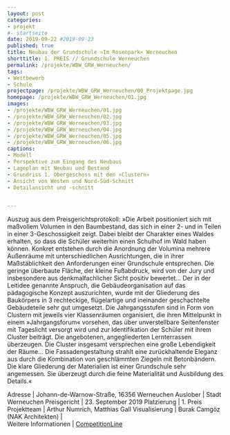 ```yaml
---
layout: post
categories:
- projekt
#- startseite
date: 2019-09-22 #2019-09-23
published: true
title: Neubau der Grundschule »Im Rosenpark« Werneuchen
shorttitle: 1. PREIS // Grundschule Werneuchen
permalink: /projekte/WBW_GRW_Werneuchen/
tags: 
- Wettbewerb
- Schule
projectpage: /projekte/WBW_GRW_Werneuchen/00_Projektpage.jpg
homepage: /projekte/WBW_GRW_Werneuchen/01.jpg
images:
- /projekte/WBW_GRW_Werneuchen/01.jpg
- /projekte/WBW_GRW_Werneuchen/02.jpg
- /projekte/WBW_GRW_Werneuchen/03.jpg
- /projekte/WBW_GRW_Werneuchen/04.jpg
- /projekte/WBW_GRW_Werneuchen/05.jpg
- /projekte/WBW_GRW_Werneuchen/06.jpg
captions:
- Modell
- Perspektive zum Eingang des Neubaus
- Lageplan mit Neubau und Bestand
- Grundriss 1. Obergeschoss mit den »Clustern«
- Ansicht von Westen und Nord-Süd-Schnitt
- Detailansicht und -schnitt


---
```

Auszug aus dem Preisgerichtsprotokoll: »Die Arbeit positioniert sich mit maßvollem Volumen in den Baumbestand, das sich in einer 2- und in Teilen in einer 3-Geschossigkeit zeigt. Dabei bleibt der Charakter eines Waldes erhalten, so dass die Schüler weiterhin einen Schulhof im Wald haben können. Konkret entstehen durch die Anordnung der Volumina mehrere Außenräume mit unterschiedlichen Ausrichtungen, die in ihrer Maßstäblichkeit den Anforderungen einer Grundschule entsprechen. Die geringe überbaute Fläche, der kleine Fußabdruck, wird von der Jury und insbesondere aus denkmalfachlicher Sicht positiv bewertet... Der in der Leitidee genannte Anspruch, die Gebäudeorganisation auf das pädagogische Konzept auszurichten, wurde mit der Gliederung des Baukörpers in 3 rechteckige, flügelartige und ineinander geschachtelte Gebäudeteile sehr gut umgesetzt. Die Jahrgangsstufen sind in Form von Clustern mit jeweils vier Klassenräumen organisiert, die ihren Mittelpunkt in einem »Jahrgangsforum« vorsehen, das über unverstellbare Seitenfenster mit Tageslicht versorgt wird und zur Identifikation der Schüler mit ihrem Cluster beiträgt. Die angebotenen, angegliederten Lernterrassen überzeugen. Die Cluster insgesamt versprechen eine große Lebendigkeit der Räume... Die Fassadengestaltung strahlt eine zurückhaltende Eleganz aus durch die Kombination von geschlämmten Ziegeln mit Betonbändern. Die klare Gliederung der Materialien ist einer Grundschule sehr angemessen. Sie überzeugt durch die feine Materialität und Ausbildung des Details.«

Adresse					|	Johann-de-Warnow-Straße, 16356 Werneuchen
Auslober				|	Stadt Werneuchen
Preisgericht			|	23. September 2019
Platzierung				|	1. Preis
Projektteam				|	Arthur Numrich, Matthias Gall
Visualisierung			|	Burak Camgöz (NAK Architekten)
                        |    
Weitere Informationen       |   [CompetitionLine](https://www.competitionline.com/de/ergebnisse/337069) 
